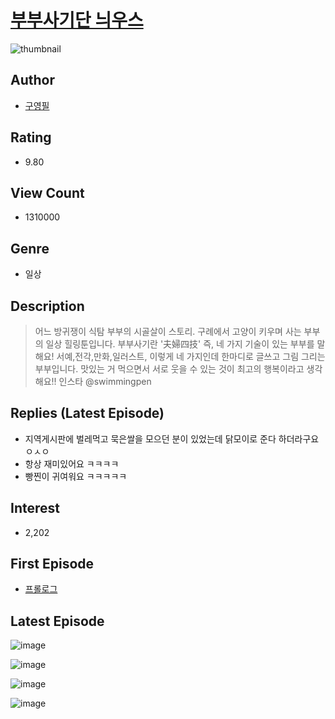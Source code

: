# [부부사기단 늬우스](https://comic.naver.com/bestChallenge/list?titleId=617644)
![thumbnail](https://image-comic.pstatic.net/user_contents_data/challenge_comic/2023/03/03/272671/upload_7005174610180530489_480x623.jpeg)

## Author
- [구영필](https://comic.naver.com/artistTitle?id=272671)

## Rating
- 9.80

## View Count
- 1310000

## Genre
- 일상

## Description
> 어느 방귀쟁이 식탐 부부의 시골살이 스토리. 구례에서 고양이 키우며 사는 부부의 일상 힐링툰입니다. 부부사기란 '夫婦四技' 즉, 네 가지 기술이 있는 부부를 말해요! 서예,전각,만화,일러스트, 이렇게 네 가지인데 한마디로 글쓰고 그림 그리는 부부입니다. 맛있는 거 먹으면서 서로 웃을 수 있는 것이 최고의 행복이라고 생각해요!! 인스타 @swimmingpen

## Replies (Latest Episode)
- 지역게시판에 벌레먹고 묵은쌀을 모으던 분이 있었는데 닭모이로 준다 하더라구요ㅇㅅㅇ
- 항상 재미있어요 ㅋㅋㅋㅋ
- 빵찐이 귀여워요 ㅋㅋㅋㅋㅋ

## Interest
- 2,202

## First Episode
- [프롤로그](https://comic.naver.com/bestChallenge/detail?titleId=617644&no=1)

## Latest Episode
![image](https://image-comic.pstatic.net/user_contents_data/challenge_comic/2023/05/26/272671/upload_3472332702984976694.jpeg)

![image](https://image-comic.pstatic.net/user_contents_data/challenge_comic/2023/05/26/272671/upload_4050250532234815031.jpeg)

![image](https://image-comic.pstatic.net/user_contents_data/challenge_comic/2023/05/26/272671/upload_3833235519986229559.jpeg)

![image](https://image-comic.pstatic.net/user_contents_data/challenge_comic/2023/05/26/272671/upload_7293075342475015782.jpeg)

